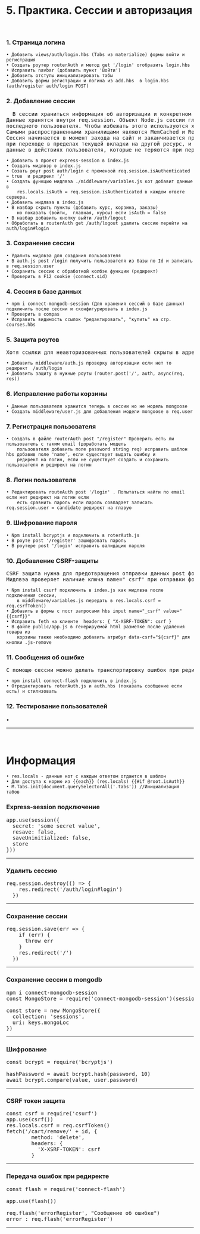 # 5. Практика. Сессии и авторизация
&emsp;  
### 1. Страница логина
	• Добавить views/auth/login.hbs (Tabs из materialize) формы войти и регистрация
	• Создать роутер routerAuth и метод get '/login' отобразить login.hbs 
	• Исправить navbar (добавить пункт 'Войти')
	• Добавить отступы инициализировать табы
	• Добавить формы регистрации и логина из add.hbs  в login.hbs  (auth/register auth/login POST)

### 2. Добавление сессии
<pre>
  В сессии храниться информация об авторизации и конкретном пользователе кот. сохр. в куках и mongoDB.
Данные хранятся внутри req.session. Объект Node.js сессии глобальный и будет перезаписываться данными 
последнего пользователя. Чтобы избежать этого используются хранилища. 
Самыми распространенными хранилищами являются MemCached и Redis.  
Сессия начинается в момент захода на сайт и заканчивается при закрытии вкладки браузера или 
при переходе в пределах текущей вкладки на другой ресурс, и позволяет сохранять, например, 
данные в действиях пользователя, которые не теряются при переходе на другую страницу.
</pre>
	• Добавить в проект express-session в index.js
	• Создать мидлвэр в index.js
	• Созать роут post auth/login c пременоой req.session.isAuthenticated = true  и редирект '/'
	• Создать функцию мидлвэа ./middleware/variables.js кот добавит данные в 
		res.locals.isAuth = req.session.isAuthenticated в каждом ответе сервера.
	• Добавить мидлвэа в index.js
	• В навбар скрыть пункты (добавить курс, корзина, заказы) 
		но показать (войти,  главная, курсы) если isAuth = false
	• В навбар добавить кнопку выйти /auth/logout
	• Обработать в routerAuth get /auth/logout удалить сессию перейти на auth/login#login

### 3. Сохранение сессии
	• Удалить мидлвэа для создания пользователя
	• В auth.js post /login получить пользователя из базы по Id и записать в req.session.user
	• Сохранить сессию с обработкой колбэк функции (редирект)
	• Проверить в F12 cookie (connect.sid)

### 4. Сессия в базе данных
	• npm i connect-mongodb-session (Для хранения сессий в базе данных) подключить после сессии и сконфигурировать в index.js
	• Проверить в compas
	• Исправить видимость ссылок "редактировать", "купить" на стр. courses.hbs

### 5. Защита роутов
<pre>
Хотя ссылки для неавторизованных пользователей скрыты в адресной строке все равно можно по ним зайти.
</pre>
	• Добавить middleware/auth.js проверку авторизации если нет то редирект  /auth/login
	• Добавить защиту в нужные роуты (router.post('/', auth, async(req, res))

### 6. Исправление работы корзины
	• Данные пользователя хранится теперь в сессии но не модель mongoose
	• Создать middleware/user.js для добавления модели mongoose в req.user

### 7. Регистрация пользователя
	• Создать в файле routerAuth post "/register" Проверить есть ли пользователь с таким email (доработать модель
		пользователя добавить поле password string req) исправить шаблон hbs добавив поле 'name', если существует выдать ошибку и 
		редирект на логин, если не существует создать и сохранить пользователя и редирект на логин

### 8. Логин пользователя
	• Редактировать routeAuth post '/login' . Попытаться найти по email если нет редирект на логин если 
		есть сравнить пароль если пароль совпадает записать req.session.user = candidate редирект на главую

### 9. Шифрование пароля
	• Npm install bcryptjs и подключить в roterAuth.js
	• В роуте post '/register' зашифровать пароль
	• В роутере post '/login' исправить валидацию пароля

### 10. Добавление CSRF-защиты
<pre>
CSRF защита нужна для предотвращения отправки данных post форм злоумышленником от лица пользователя.
Мидлвэа проверяет наличие ключа name="_csrf" при отправки формы от клиента
</pre>
	• Npm install csurf подключить в index.js как мидлвэа после подключения сессии, 
		в middleware/variables.js передать в res.locals.csrf = req.csrfToken()
	• Добавить в формы с пост запросами hbs input name="_csrf" value="{{csrf}}"
	• Исправить feth на клиенте  headers: { "X-XSRF-TOKEN": csrf }
	• В файле public/app.js в генерируемой html разметке после удаления товара из 
		корзины также необходимо добавить атрибут data-csrf="${csrf}" для кнопки .js-remove

### 11. Сообщения об ошибке
<pre>
С помощю сессии можно делать транспортировку ошибок при редиректе
</pre>
	• npm install connect-flash подключить в index.js
	• Отредактировать roterAuth.js и auth.hbs (показать сообщение если есть) и стилизовать

### 12. Тестирование пользователей
  •
***
&emsp;
# Информация
	• res.locals - данные кот с каждым ответом отдаются в шаблон
	• Для доступа к корню из {{each}} (res.locals) {{#if @root.isAuth}}
	• M.Tabs.init(document.querySelectorAll('.tabs')) //Инициализация табов
### Express-session подключение
<pre>
app.use(session({
  secret: 'some secret value',
  resave: false,
  saveUninitialized: false,
  store
}))
</pre>
***
### Удалить сессию
<pre>
req.session.destroy(() => {
    res.redirect('/auth/login#login')
  })
</pre>
***
### Сохранение сессии
<pre>
req.session.save(err => {
    if (err) {
      throw err
    }
    res.redirect('/')
  })
</pre>
***
### Сохранение сессии в mongodb
<pre>
npm i connect-mongodb-session
const MongoStore = require('connect-mongodb-session')(session)

const store = new MongoStore({
  collection: 'sessions',
  uri: keys.mongoLoc
})
</pre>
***
### Шифрование
<pre>
const bcrypt = require('bcryptjs')

hashPassword = await bcrypt.hash(password, 10)
await bcrypt.compare(value, user.password)
</pre>
***
### CSRF токен защита
<pre>
const csrf = require('csurf')
app.use(csrf())
res.locals.csrf = req.csrfToken()
fetch('/cart/remove/' + id, {
        method: 'delete',
        headers: {
          'X-XSRF-TOKEN': csrf
        }
</pre>
***
### Передача ошибок при редиректе
<pre>
const flash = require('connect-flash')

app.use(flash())

req.flash('errorRegister', "Сообщение об ошибке")
error : req.flash('errorRegister')
</pre>
***